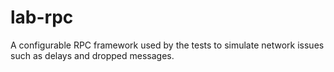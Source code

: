 # lab-rpc

A configurable RPC framework used by the tests to simulate network issues such as delays and dropped messages.
